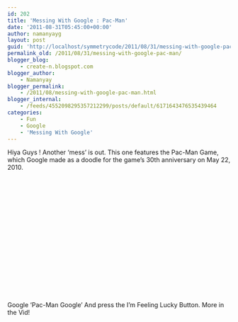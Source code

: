```yaml
---
id: 202
title: 'Messing With Google : Pac-Man'
date: '2011-08-31T05:45:00+00:00'
author: namanyayg
layout: post
guid: 'http://localhost/symmetrycode/2011/08/31/messing-with-google-pac-man/'
permalink_old: /2011/08/31/messing-with-google-pac-man/
blogger_blog:
    - create-n.blogspot.com
blogger_author:
    - Namanyay
blogger_permalink:
    - /2011/08/messing-with-google-pac-man.html
blogger_internal:
    - /feeds/4552098295357212299/posts/default/6171643476535439464
categories:
    - Fun
    - Google
    - 'Messing With Google'
---
```


Hiya Guys !
Another ‘mess’ is out. 
This one features the Pac-Man Game, which Google made as a doodle for the game’s 30th anniversary on May 22, 2010.

<object class="" codebase="http://download.macromedia.com/pub/shockwave/cabs/flash/swflash.cab#version=6,0,40,0" data-thumbnail-src="http://i.ytimg.com/vi/MxfcgzPXKH0/0.jpg" height="266" width="320"><param name="movie" value="http://www.youtube.com/v/MxfcgzPXKH0?f=user_uploads&c=google-webdrive-0&app=youtube_gdata"><param name="bgcolor" value="#FFFFFF"><embed height="266" src="http://www.youtube.com/v/MxfcgzPXKH0?f=user_uploads&c=google-webdrive-0&app=youtube_gdata" type="application/x-shockwave-flash" width="320"></object>

Google ‘Pac-Man Google’ And press the I’m Feeling Lucky Button. More in the Vid!

